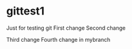# gittest1
Just for testing git
First change
Second change



Third change
Fourth change in mybranch

